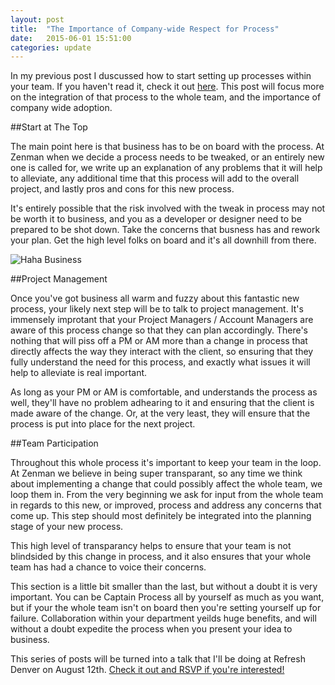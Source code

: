 ```yaml
---
layout: post
title:  "The Importance of Company-wide Respect for Process"
date:   2015-06-01 15:51:00
categories: update
---
```

In my previous post I duscussed how to start setting up processes within your team. If you haven't read it, check it out [here](http://dommagnifi.co/update/2015/05/14/spinning-up-process.html). This post will focus more on the integration of that process to the whole team, and the importance of company wide adoption.

##Start at The Top

The main point here is that business has to be on board with the process. At Zenman when we decide a process needs to be tweaked, or an entirely new one is called for, we write up an explanation of any problems that it will help to alleviate, any additional time that this process will add to the overall project, and lastly pros and cons for this new process.

It's entirely possible that the risk involved with the tweak in process may not be worth it to business, and you as a developer or designer need to be prepared to be shot down. Take the concerns that busness has and rework your plan. Get the high level folks on board and it's all downhill from there.

![Haha Business](http://bukk.it/business.jpg)

##Project Management

Once you've got business all warm and fuzzy about this fantastic new process, your likely next step will be to talk to project management. It's immensely improtant that your Project Managers / Account Managers are aware of this process change so that they can plan accordingly. There's nothing that will piss off a PM or AM more than a change in process that directly affects the way they interact with the client, so ensuring that they fully understand the need for this process, and exactly what issues it will help to alleviate is real important.

As long as your PM or AM is comfortable, and understands the process as well, they'll have no problem adhearing to it and ensuring that the client is made aware of the change. Or, at the very least, they will ensure that the process is put into place for the next project.

##Team Participation

Throughout this whole process it's important to keep your team in the loop. At Zenman we believe in being super transparant, so any time we think about implementing a change that could possibly affect the whole team, we loop them in. From the very beginning we ask for input from the whole team in regards to this new, or improved, process and address any concerns that come up. This step should most definitely be integrated into the planning stage of your new process.

This high level of transparancy helps to ensure that your team is not blindsided by this change in process, and it also ensures that your whole team has had a chance to voice their concerns.

This section is a little bit smaller than the last, but without a doubt it is very important. You can be Captain Process all by yourself as much as you want, but if your the whole team isn't on board then you're setting yourself up for failure. Collaboration within your department yeilds huge benefits, and will without a doubt expedite the process when you present your idea to business.

This series of posts will be turned into a talk that I'll be doing at Refresh Denver on August 12th. [Check it out and RSVP if you're interested!](http://www.meetup.com/refreshdenver/events/219844847/)
